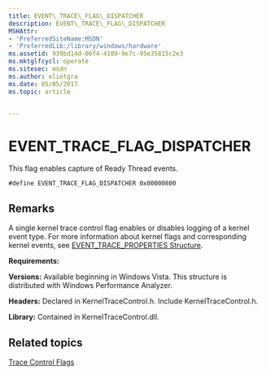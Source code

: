 ```yaml
---
title: EVENT\_TRACE\_FLAG\_DISPATCHER
description: EVENT\_TRACE\_FLAG\_DISPATCHER
MSHAttr:
- 'PreferredSiteName:MSDN'
- 'PreferredLib:/library/windows/hardware'
ms.assetid: 939bd14d-06f4-4109-9e7c-95e35815c2e3
ms.mktglfcycl: operate
ms.sitesec: msdn
ms.author: eliotgra
ms.date: 05/05/2017
ms.topic: article


---
```


# EVENT\_TRACE\_FLAG\_DISPATCHER


This flag enables capture of Ready Thread events.

```
#define EVENT_TRACE_FLAG_DISPATCHER 0x00000800
```

## Remarks


A single kernel trace control flag enables or disables logging of a kernel event type. For more information about kernel flags and corresponding kernel events, see [EVENT\_TRACE\_PROPERTIES Structure](http://go.microsoft.com/fwlink/p/?linkid=212231&clcid=0x409).

**Requirements:**

**Versions:** Available beginning in Windows Vista. This structure is distributed with Windows Performance Analyzer.

**Headers:** Declared in KernelTraceControl.h. Include KernelTraceControl.h.

**Library:** Contained in KernelTraceControl.dll.

## Related topics


[Trace Control Flags](trace-control-flags.md)

 

 







